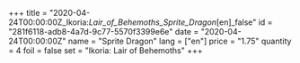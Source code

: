 +++
title = "2020-04-24T00:00:00Z_Ikoria:_Lair_of_Behemoths_Sprite_Dragon_[en]_false"
id = "281f6118-adb8-4a7d-9c77-5570f3399e6e"
date = "2020-04-24T00:00:00Z"
name = "Sprite Dragon"
lang = ["en"]
price = "1.75"
quantity = 4
foil = false
set = "Ikoria: Lair of Behemoths"
+++
